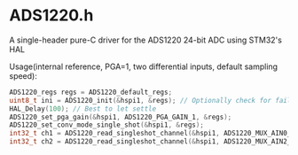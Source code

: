 # ADS1220.h
A single-header pure-C driver for the ADS1220 24-bit ADC using STM32's HAL

Usage(internal reference, PGA=1, two differential inputs, default sampling speed):
```C++
ADS1220_regs regs = ADS1220_default_regs;
uint8_t ini = ADS1220_init(&hspi1, &regs); // Optionally check for failure
HAL_Delay(100); // Best to let settle
ADS1220_set_pga_gain(&hspi1, ADS1220_PGA_GAIN_1, &regs);
ADS1220_set_conv_mode_single_shot(&hspi1, &regs);
int32_t ch1 = ADS1220_read_singleshot_channel(&hspi1, ADS1220_MUX_AIN0_AIN1, &regs, ADS1220_DRDY_GPIO_Port, ADS1220_DRDY_Pin, 100);
int32_t ch2 = ADS1220_read_singleshot_channel(&hspi1, ADS1220_MUX_AIN2_AIN3, &regs, ADS1220_DRDY_GPIO_Port, ADS1220_DRDY_Pin, 100);
```
